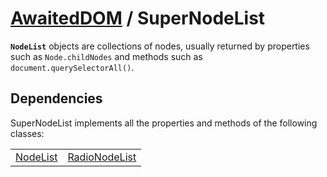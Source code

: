 # [AwaitedDOM](/docs/basic-interfaces/awaited-dom) <span>/</span> SuperNodeList

<div class='overview'><span class="seoSummary"><strong><code>NodeList</code></strong> objects are collections of nodes, usually returned by properties such as <code>Node.childNodes</code> and methods such as <code>document.querySelectorAll()</code>.</span></div>

## Dependencies


SuperNodeList implements all the properties and methods of the following classes:

 |   |   | 
 | --- | --- | 
 | [NodeList](./node-list) | [RadioNodeList](./radio-node-list) | 
